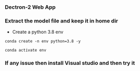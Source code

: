 ### Dectron-2 Web App
### Extract the model file and keep it in home dir
* Create a python 3.8 env 
```
conda create -n env python=3.8 -y
```
```
conda activate env
```
### If any issue then install Visual studio and then try it